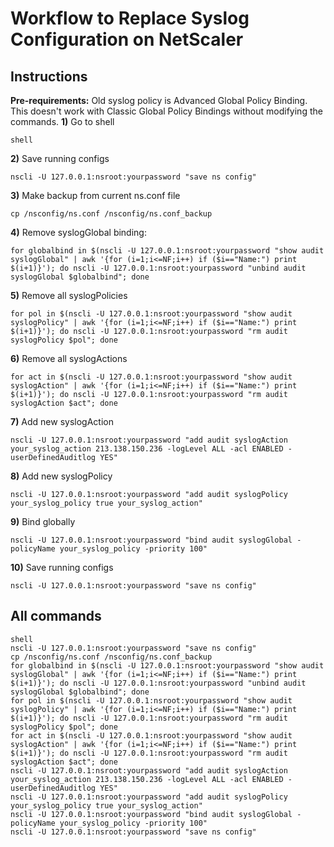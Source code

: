 # Workflow to Replace Syslog Configuration on NetScaler
## Instructions

**Pre-requirements:** Old syslog policy is Advanced Global Policy Binding. This doesn't work with Classic Global Policy Bindings without modifying the commands.
**1)** Go to shell
```
shell
```

**2)** Save running configs
```
nscli -U 127.0.0.1:nsroot:yourpassword "save ns config"
```

**3)** Make backup from current ns.conf file
```
cp /nsconfig/ns.conf /nsconfig/ns.conf_backup
```

**4)** Remove syslogGlobal binding:
```
for globalbind in $(nscli -U 127.0.0.1:nsroot:yourpassword "show audit syslogGlobal" | awk '{for (i=1;i<=NF;i++) if ($i=="Name:") print $(i+1)}'); do nscli -U 127.0.0.1:nsroot:yourpassword "unbind audit syslogGlobal $globalbind"; done
```

**5)** Remove all syslogPolicies
```
for pol in $(nscli -U 127.0.0.1:nsroot:yourpassword "show audit syslogPolicy" | awk '{for (i=1;i<=NF;i++) if ($i=="Name:") print $(i+1)}'); do nscli -U 127.0.0.1:nsroot:yourpassword "rm audit syslogPolicy $pol"; done
```

**6)** Remove all syslogActions
```
for act in $(nscli -U 127.0.0.1:nsroot:yourpassword "show audit syslogAction" | awk '{for (i=1;i<=NF;i++) if ($i=="Name:") print $(i+1)}'); do nscli -U 127.0.0.1:nsroot:yourpassword "rm audit syslogAction $act"; done
```

**7)** Add new syslogAction
```
nscli -U 127.0.0.1:nsroot:yourpassword "add audit syslogAction your_syslog_action 213.138.150.236 -logLevel ALL -acl ENABLED -userDefinedAuditlog YES"
```

**8)** Add new syslogPolicy
```
nscli -U 127.0.0.1:nsroot:yourpassword "add audit syslogPolicy your_syslog_policy true your_syslog_action"
```

**9)** Bind globally
```
nscli -U 127.0.0.1:nsroot:yourpassword "bind audit syslogGlobal -policyName your_syslog_policy -priority 100"
```

**10)** Save running configs
```
nscli -U 127.0.0.1:nsroot:yourpassword "save ns config"
```


## All commands
```
shell
nscli -U 127.0.0.1:nsroot:yourpassword "save ns config"
cp /nsconfig/ns.conf /nsconfig/ns.conf_backup
for globalbind in $(nscli -U 127.0.0.1:nsroot:yourpassword "show audit syslogGlobal" | awk '{for (i=1;i<=NF;i++) if ($i=="Name:") print $(i+1)}'); do nscli -U 127.0.0.1:nsroot:yourpassword "unbind audit syslogGlobal $globalbind"; done
for pol in $(nscli -U 127.0.0.1:nsroot:yourpassword "show audit syslogPolicy" | awk '{for (i=1;i<=NF;i++) if ($i=="Name:") print $(i+1)}'); do nscli -U 127.0.0.1:nsroot:yourpassword "rm audit syslogPolicy $pol"; done
for act in $(nscli -U 127.0.0.1:nsroot:yourpassword "show audit syslogAction" | awk '{for (i=1;i<=NF;i++) if ($i=="Name:") print $(i+1)}'); do nscli -U 127.0.0.1:nsroot:yourpassword "rm audit syslogAction $act"; done
nscli -U 127.0.0.1:nsroot:yourpassword "add audit syslogAction your_syslog_action 213.138.150.236 -logLevel ALL -acl ENABLED -userDefinedAuditlog YES"
nscli -U 127.0.0.1:nsroot:yourpassword "add audit syslogPolicy your_syslog_policy true your_syslog_action"
nscli -U 127.0.0.1:nsroot:yourpassword "bind audit syslogGlobal -policyName your_syslog_policy -priority 100"
nscli -U 127.0.0.1:nsroot:yourpassword "save ns config"
```
